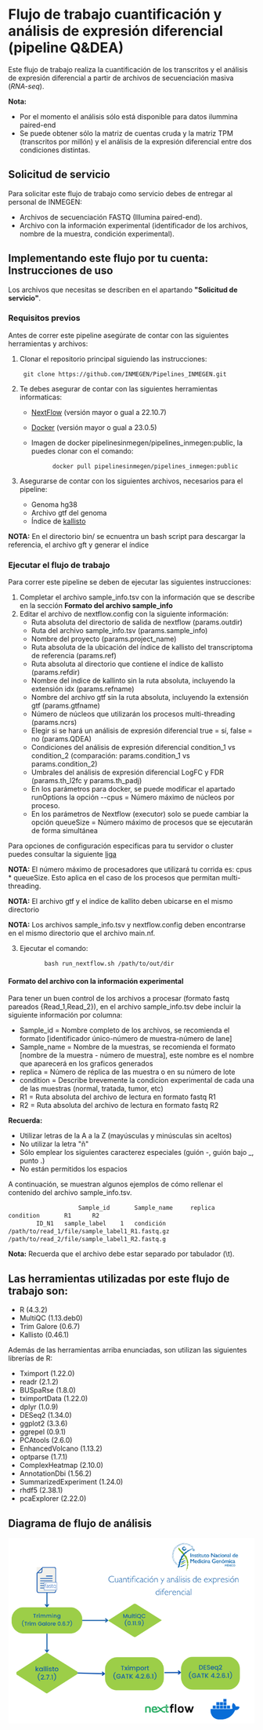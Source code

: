 # Flujo de trabajo cuantificación y análisis de expresión diferencial (pipeline Q&DEA)

Este flujo de trabajo realiza la cuantificación de los transcritos y el análisis de expresión diferencial a partir de archivos de secuenciación masiva (*RNA-seq*). 

**Nota:** 
 - Por el momento el análisis sólo está disponible para datos ilummina paired-end 
 - Se puede obtener sólo la matriz de cuentas cruda y la matriz TPM (transcritos por millón) y el análisis de la expresión diferencial entre dos condiciones distintas.

## Solicitud de servicio

Para solicitar este flujo de trabajo como servicio debes de entregar al personal de INMEGEN: 

- Archivos de secuenciación FASTQ (Illumina paired-end).
- Archivo con la información experimental (identificador de los archivos, nombre de la muestra, condición experimental).


## Implementando este flujo por tu cuenta: Instrucciones de uso 

Los archivos que necesitas se describen en el apartando **"Solicitud de servicio"**.

### Requisitos previos

Antes de correr este pipeline asegúrate de contar con las siguientes herramientas y archivos:

1. Clonar el repositorio principal siguiendo las instrucciones:

		git clone https://github.com/INMEGEN/Pipelines_INMEGEN.git

2. Te debes asegurar de contar con las siguientes herramientas informaticas:
	- [NextFlow](https://www.nextflow.io/docs/latest/index.html) (versión mayor o gual a 22.10.7)
 	- [Docker](https://docs.docker.com/) (versión mayor o gual a 23.0.5)
	- Imagen de docker pipelinesinmegen/pipelines_inmegen:public, la puedes clonar con el comando:

                docker pull pipelinesinmegen/pipelines_inmegen:public

3. Asegurarse de contar con los siguientes archivos, necesarios para el pipeline:
   	- Genoma hg38
	- Archivo gtf del genoma
	- Índice de [kallisto](https://pachterlab.github.io/kallisto/manual)

**NOTA:** En el directorio bin/ se ecnuentra un bash script para descargar la referencia, el archivo gft y generar el índice

### Ejecutar el flujo de trabajo

Para correr este pipeline se deben de ejecutar las siguientes instrucciones:

 1. Completar el archivo sample_info.tsv con la información que se describe en la sección **Formato del archivo sample_info**
 2. Editar el archivo de nextflow.config con la siguiente información:
	- Ruta absoluta del directorio de salida de nextflow (params.outdir)
	- Ruta del archivo sample_info.tsv (params.sample_info)
	- Nombre del proyecto (params.project_name)
	- Ruta absoluta de la ubicación del índice de kallisto del transcriptoma de referencia (params.ref)
	- Ruta absoluta al directorio que contiene el índice de kallisto (params.refdir)
	- Nombre del indice de kallinto sin la ruta absoluta, incluyendo la extensión idx (params.refname)
	- Nombre del archivo gtf sin la ruta absoluta, incluyendo la extensión gtf (params.gtfname)
	- Número de núcleos que utilizarán los procesos multi-threading (params.ncrs)
	- Elegir si se hará un análisis de expresión diferencial true = sí, false = no (params.QDEA)
	- Condiciones del análisis de expresión diferencial condition_1 vs condition_2 (comparación: params.condition_1 vs params.condition_2)
	- Umbrales del análisis de expresión diferencial LogFC y FDR (params.th_l2fc  y params.th_padj)
	- En los parámetros para docker, se puede modificar el apartado runOptions la opción --cpus = Número máximo de núcleos por proceso.
	- En los parámetros de Nextflow (executor) solo se puede cambiar la opción queueSize = Número máximo de procesos que se ejecutarán de forma simultánea

Para opciones de configuración especificas para tu servidor o cluster puedes consultar la siguiente [liga](https://www.nextflow.io/docs/latest/config.html)

**NOTA:** El número máximo de procesadores que utilizará tu corrida es: cpus * queueSize. Esto aplica en el caso de los procesos que permitan multi-threading.

**NOTA:** El archivo gtf y el indice de kallito deben ubicarse en el mismo directorio 

**NOTA:** Los archivos sample_info.tsv y nextflow.config deben encontrarse en el mismo directorio que el archivo main.nf.

  3. Ejecutar el comando: 

                bash run_nextflow.sh /path/to/out/dir

#### Formato del archivo con la información experimental 

Para tener un buen control de los archivos a procesar (formato fastq pareados {Read_1,Read_2}), en el archivo sample_info.tsv debe incluir la siguiente información por columna:

 - Sample_id   = Nombre completo de los archivos, se recomienda el formato [identificador único-número de muestra-número de lane]
 - Sample_name = Nombre de la muestras, se recomienda el formato [nombre de la muestra - número de muestra], este nombre es el nombre que aparecerá en los graficos generados
 - replica     = Número de réplica de las muestra o en su número de lote
 - condition   = Describe brevemente la condicion experimental de cada una de las muestras (normal, tratada, tumor, etc)
 - R1          = Ruta absoluta del archivo de lectura en formato fastq R1
 - R2          = Ruta absoluta del archivo de lectura en formato fastq R2

**Recuerda:**

- Utilizar letras de la A a la Z (mayúsculas y minúsculas sin aceltos)
- No utilizar la letra "ñ"
- Sólo emplear los siguientes caracterez especiales (guión -, guión bajo _, punto .)
- No están permitidos los espacios

A continuación, se muestran algunos ejemplos de cómo rellenar el contenido del archivo sample_info.tsv.


                        Sample_id       Sample_name     replica         condition       R1      R2
			ID_N1	sample_label	1	condición	/path/to/read_1/file/sample_label1_R1.fastq.gz	/path/to/read_2/file/sample_label1_R2.fastq.g
   
**Nota:** Recuerda que el archivo debe estar separado por tabulador (\t).

## Las herramientas utilizadas por este flujo de trabajo son:
 
 - R (4.3.2) 
 - MultiQC (1.13.deb0)
 - Trim Galore (0.6.7) 
 - Kallisto (0.46.1) 

Además de las herramientas arriba enunciadas, son utilizan las siguientes librerías de R:
 
 - Tximport (1.22.0)
 - readr (2.1.2)
 - BUSpaRse (1.8.0)
 - tximportData (1.22.0)
 - dplyr (1.0.9)
 - DESeq2 (1.34.0)
 - ggplot2 (3.3.6)
 - ggrepel (0.9.1)
 - PCAtools (2.6.0)
 - EnhancedVolcano (1.13.2)
 - optparse (1.7.1)
 - ComplexHeatmap (2.10.0)
 - AnnotationDbi (1.56.2)
 - SummarizedExperiment (1.24.0)
 - rhdf5 (2.38.1)
 - pcaExplorer (2.22.0)


## Diagrama de flujo de análisis

![Flujo QDEA](../flowcharts/flujo_QDEA.PNG)

